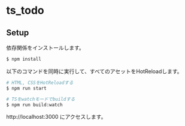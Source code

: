 # ts_todo

## Setup

依存関係をインストールします。

```sh
$ npm install
```

以下のコマンドを同時に実行して、すべてのアセットをHotReloadします。

```sh
# HTML, CSSをHotReloadする
$ npm run start

# TSをwatchモードでbuildする
$ npm run build:watch
```

http://localhost:3000 にアクセスします。
